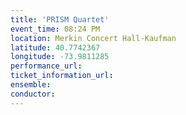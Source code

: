 ```yaml
---
title: 'PRISM Quartet'
event_time: 08:24 PM
location: Merkin Concert Hall-Kaufman
latitude: 40.7742367
longitude: -73.9811285
performance_url: 
ticket_information_url: 
ensemble: 
conductor: 
---
```

